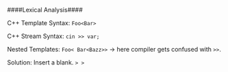 ####Lexical Analysis####

C++ Template Syntax: `Foo<Bar>`

C++ Stream Syntax: `cin >> var;`

Nested Templates: `Foo< Bar<Bazz>>` -> here compiler gets confused with `>>`.

Solution: Insert a blank. `> >`